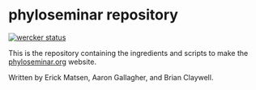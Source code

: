 # phyloseminar repository

[![wercker status](https://app.wercker.com/status/bb6e528f02fcc2386bdf726d5118684f/m "wercker status")](https://app.wercker.com/project/bykey/bb6e528f02fcc2386bdf726d5118684f)

This is the repository containing the ingredients and scripts to make
the [phyloseminar.org](http://phyloseminar.org) website.

Written by Erick Matsen, Aaron Gallagher, and Brian Claywell.
